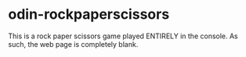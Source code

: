 # odin-rockpaperscissors

This is a rock paper scissors game played ENTIRELY in the console. As such, the web page is completely blank.